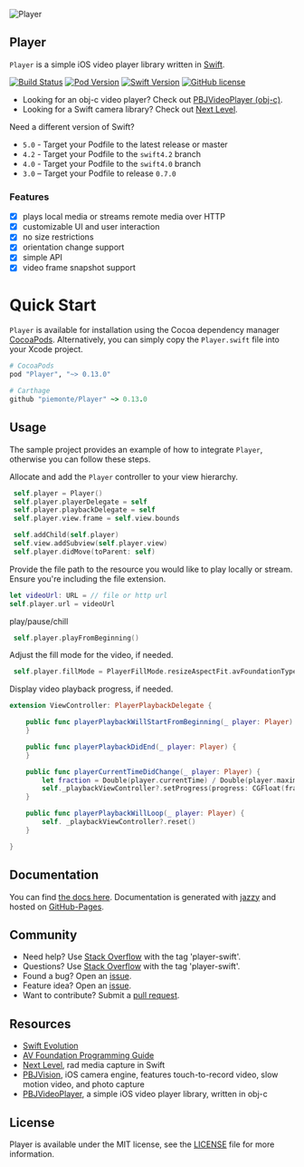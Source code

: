![Player](https://github.com/piemonte/Player/raw/master/Player.gif)

## Player

`Player` is a simple iOS video player library written in [Swift](https://developer.apple.com/swift/).

[![Build Status](https://travis-ci.com/piemonte/Player.svg?branch=master)](https://travis-ci.org/piemonte/Player) [![Pod Version](https://img.shields.io/cocoapods/v/Player.svg?style=flat)](http://cocoadocs.org/docsets/Player/) [![Swift Version](https://img.shields.io/badge/language-swift%205.0-brightgreen.svg)](https://developer.apple.com/swift) [![GitHub license](https://img.shields.io/badge/license-MIT-lightgrey.svg)](https://github.com/piemonte/Player/blob/master/LICENSE)

- Looking for an obj-c video player? Check out [PBJVideoPlayer (obj-c)](https://github.com/piemonte/PBJVideoPlayer).
- Looking for a Swift camera library? Check out [Next Level](https://github.com/NextLevel/NextLevel).

Need a different version of Swift?
* `5.0` - Target your Podfile to the latest release or master
* `4.2` - Target your Podfile to the `swift4.2` branch
* `4.0` - Target your Podfile to the `swift4.0` branch
* `3.0` – Target your Podfile to release `0.7.0`

### Features

- [x] plays local media or streams remote media over HTTP
- [x] customizable UI and user interaction
- [x] no size restrictions
- [x] orientation change support
- [x] simple API
- [x] video frame snapshot support

# Quick Start

`Player` is available for installation using the Cocoa dependency manager [CocoaPods](http://cocoapods.org/).  Alternatively, you can simply copy the `Player.swift` file into your Xcode project.

```ruby
# CocoaPods
pod "Player", "~> 0.13.0"

# Carthage
github "piemonte/Player" ~> 0.13.0
```

## Usage

The sample project provides an example of how to integrate `Player`, otherwise you can follow these steps.

Allocate and add the `Player` controller to your view hierarchy.

``` Swift
 self.player = Player()
 self.player.playerDelegate = self
 self.player.playbackDelegate = self
 self.player.view.frame = self.view.bounds

 self.addChild(self.player)
 self.view.addSubview(self.player.view)
 self.player.didMove(toParent: self)
```

Provide the file path to the resource you would like to play locally or stream. Ensure you're including the file extension.

``` Swift
let videoUrl: URL = // file or http url
self.player.url = videoUrl
```

play/pause/chill

``` Swift
 self.player.playFromBeginning()
```

Adjust the fill mode for the video, if needed.

``` Swift
 self.player.fillMode = PlayerFillMode.resizeAspectFit.avFoundationType
```

Display video playback progress, if needed.

``` Swift
extension ViewController: PlayerPlaybackDelegate {

    public func playerPlaybackWillStartFromBeginning(_ player: Player) {
    }

    public func playerPlaybackDidEnd(_ player: Player) {
    }

    public func playerCurrentTimeDidChange(_ player: Player) {
        let fraction = Double(player.currentTime) / Double(player.maximumDuration)
        self._playbackViewController?.setProgress(progress: CGFloat(fraction), animated: true)
    }

    public func playerPlaybackWillLoop(_ player: Player) {
        self. _playbackViewController?.reset()
    }

}
```

## Documentation

You can find [the docs here](http://piemonte.github.io/Player/). Documentation is generated with [jazzy](https://github.com/realm/jazzy) and hosted on [GitHub-Pages](https://pages.github.com).

## Community

- Need help? Use [Stack Overflow](http://stackoverflow.com/questions/tagged/player-swift) with the tag 'player-swift'.
- Questions? Use [Stack Overflow](http://stackoverflow.com/questions/tagged/player-swift) with the tag 'player-swift'.
- Found a bug? Open an [issue](https://github.com/piemonte/player/issues).
- Feature idea? Open an [issue](https://github.com/piemonte/player/issues).
- Want to contribute? Submit a [pull request](https://github.com/piemonte/player/pulls).

## Resources

* [Swift Evolution](https://github.com/apple/swift-evolution)
* [AV Foundation Programming Guide](https://developer.apple.com/library/ios/documentation/AudioVideo/Conceptual/AVFoundationPG/Articles/00_Introduction.html)
* [Next Level](https://github.com/NextLevel/NextLevel/), rad media capture in Swift
* [PBJVision](https://github.com/piemonte/PBJVision), iOS camera engine, features touch-to-record video, slow motion video, and photo capture
* [PBJVideoPlayer](https://github.com/piemonte/PBJVideoPlayer), a simple iOS video player library, written in obj-c

## License

Player is available under the MIT license, see the [LICENSE](https://github.com/piemonte/player/blob/master/LICENSE) file for more information.
